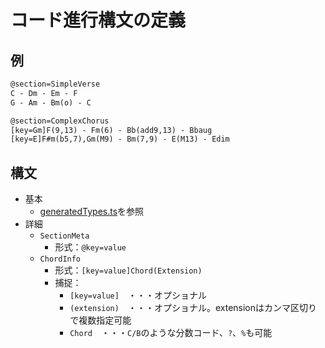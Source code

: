 # コード進行構文の定義

## 例

```txt
@section=SimpleVerse
C - Dm - Em - F
G - Am - Bm(o) - C

@section=ComplexChorus
[key=Gm]F(9,13) - Fm(6) - Bb(add9,13) - Bbaug
[key=E]F#m(b5,7),Gm(M9) - Bm(7,9) - E(M13) - Edim
```

## 構文

- 基本
  - [generatedTypes.ts](../../generatedTypes.ts)を参照
- 詳細
  - `SectionMeta`
    - 形式：`@key=value`
  - `ChordInfo`
    - 形式：`[key=value]Chord(Extension)`
    - 捕捉：
      - `[key=value]`　・・・オプショナル
      - `(extension)`　・・・オプショナル。extensionはカンマ区切りで複数指定可能
      - `Chord`　・・・`C/B`のような分数コード、`?`、`%`も可能
